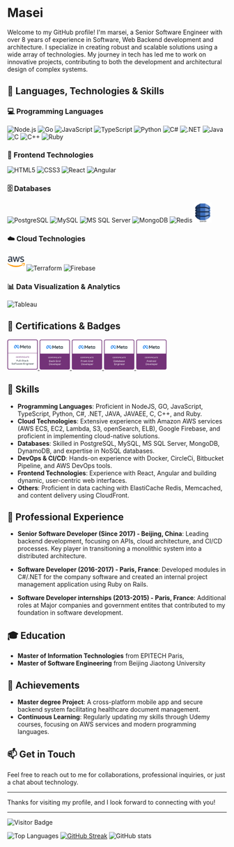 # Masei


Welcome to my GitHub profile! I'm marsei, a Senior Software Engineer with over 8 years of experience in Software, Web Backend development and architecture. I specialize in creating robust and scalable solutions using a wide array of technologies. My journey in tech has led me to work on innovative projects, contributing to both the development and architectural design of complex systems.

## 🚀 Languages, Technologies & Skills

### 💻 Programming Languages
<p align="left">
  <img src="https://cdn.jsdelivr.net/gh/devicons/devicon/icons/nodejs/nodejs-original.svg" width="40" alt="Node.js"/>
  <img src="https://cdn.jsdelivr.net/gh/devicons/devicon/icons/go/go-original.svg" width="40" alt="Go"/>
  <img src="https://cdn.jsdelivr.net/gh/devicons/devicon/icons/javascript/javascript-original.svg" width="40" alt="JavaScript"/>
  <img src="https://cdn.jsdelivr.net/gh/devicons/devicon/icons/typescript/typescript-original.svg" width="40" alt="TypeScript"/>
  <img src="https://cdn.jsdelivr.net/gh/devicons/devicon/icons/python/python-original.svg" width="40" alt="Python"/>
  <img src="https://cdn.jsdelivr.net/gh/devicons/devicon/icons/csharp/csharp-original.svg" width="40" alt="C#"/>
  <img src="https://cdn.jsdelivr.net/gh/devicons/devicon/icons/dot-net/dot-net-original.svg" width="40" alt=".NET"/>
  <img src="https://cdn.jsdelivr.net/gh/devicons/devicon/icons/java/java-original.svg" width="40" alt="Java"/>
  <img src="https://cdn.jsdelivr.net/gh/devicons/devicon/icons/c/c-original.svg" width="40" alt="C"/>
  <img src="https://cdn.jsdelivr.net/gh/devicons/devicon/icons/cplusplus/cplusplus-original.svg" width="40" alt="C++"/>
  <img src="https://cdn.jsdelivr.net/gh/devicons/devicon/icons/ruby/ruby-original.svg" width="40" alt="Ruby"/>
</p>

### 🎨 Frontend Technologies
<p align="left">
  <img src="https://cdn.jsdelivr.net/gh/devicons/devicon/icons/html5/html5-original.svg" width="40" alt="HTML5"/>
  <img src="https://cdn.jsdelivr.net/gh/devicons/devicon/icons/css3/css3-original.svg" width="40" alt="CSS3"/>
  <img src="https://cdn.jsdelivr.net/gh/devicons/devicon/icons/react/react-original.svg" width="40" alt="React"/>
  <img src="https://cdn.jsdelivr.net/gh/devicons/devicon/icons/angularjs/angularjs-original.svg" width="40" alt="Angular"/>
</p>

### 🗄️ Databases
<p align="left">
  <img src="https://cdn.jsdelivr.net/gh/devicons/devicon/icons/postgresql/postgresql-original.svg" width="40" alt="PostgreSQL"/>
  <img src="https://cdn.jsdelivr.net/gh/devicons/devicon/icons/mysql/mysql-original.svg" width="40" alt="MySQL"/>
  <img src="https://cdn.jsdelivr.net/gh/devicons/devicon/icons/microsoftsqlserver/microsoftsqlserver-plain.svg" width="40" alt="MS SQL Server"/>
  <img src="https://cdn.jsdelivr.net/gh/devicons/devicon/icons/mongodb/mongodb-original.svg" width="40" alt="MongoDB"/>
  <img src="https://cdn.jsdelivr.net/gh/devicons/devicon/icons/redis/redis-original.svg" width="40" alt="Redis"/>
  <img src="./dynamodb.png" width="40" alt="Redis"/>
</p>

### ☁️ Cloud Technologies
<p align="left">
  <img src="./aws.png" width="40" alt="AWS"/>
  <img src="https://cdn.jsdelivr.net/gh/devicons/devicon/icons/terraform/terraform-original.svg" width="40" alt="Terraform"/>
  <img src="https://cdn.jsdelivr.net/gh/devicons/devicon/icons/firebase/firebase-plain.svg" width="40" alt="Firebase"/>
</p>

### 📊 Data Visualization & Analytics
<p align="left">
  <img src="https://cdn.worldvectorlogo.com/logos/tableau-software.svg" width="40" alt="Tableau"/>
</p>



## 🏅 Certifications & Badges
<p align="left">
  <a href="https://www.credly.com/earner/earned/badge/90ec27bc-0503-489b-bca4-3796d84e91a7">
    <img src="./meta-full-stack-engineer-certificate.png" width="70" alt="Meta Full-Stack Engineer Certificate"/>
  </a>
  <a href="https://www.credly.com/earner/earned/badge/b876f041-0339-4775-a351-45f2f60f25f9">
    <img src="./meta-back-end-developer-certificate.png" width="70" alt="Meta Back-End Developer Certificate"/>
  </a>
  <a href="https://www.credly.com/earner/earned/badge/610422ac-f7b8-4a7d-afc7-bc0091384b24">
    <img src="./meta-front-end-developer-certificate.png" width="70" alt="Meta Front-End Developer Certificate"/>
  </a>
  <a href="https://www.credly.com/earner/earned/badge/ac093904-de51-4e96-8687-0755bdbd81c0">
    <img src="./meta-database-engineer-certificate.png" width="70" alt="Meta Database Engineer Certificate"/>
  </a>
  <a href="https://www.credly.com/earner/earned/badge/9f85f1dc-fb8e-4952-a1f3-1094fa33de28">
    <img src="./meta-android-developer-certificate.png" width="70" alt="Meta Android Developer Certificate"/>
  </a>
</p>

## 🚀 Skills

- **Programming Languages**: Proficient in NodeJS, GO, JavaScript, TypeScript, Python, C#, .NET, JAVA, JAVAEE, C, C++, and Ruby.
- **Cloud Technologies**: Extensive experience with Amazon AWS services (AWS ECS, EC2, Lambda, S3, openSearch, ELB), Google Firebase, and proficient in implementing cloud-native solutions.
- **Databases**: Skilled in PostgreSQL, MySQL, MS SQL Server, MongoDB, DynamoDB, and expertise in NoSQL databases.
- **DevOps & CI/CD**: Hands-on experience with Docker, CircleCi, Bitbucket Pipeline, and AWS DevOps tools.
- **Frontend Technologies**: Experience with React, Angular and building dynamic, user-centric web interfaces.
- **Others**: Proficient in data caching with ElastiCache Redis, Memcached, and content delivery using CloudFront.

## 💼 Professional Experience

- **Senior Software Developer (Since 2017) - Beijing, China**: Leading backend development, focusing on APIs, cloud architecture, and CI/CD processes. Key player in transitioning a monolithic system into a distributed architecture.
- **Software Developer (2016-2017) - Paris, France**: Developed modules in C#/.NET for the company software and created an internal project management application using Ruby on Rails.

- **Software Developer internships (2013-2015) - Paris, France**: Additional roles at Major companies and government entites that contributed to my foundation in software development.

## 🎓 Education

- **Master of Information Technologies** from EPITECH Paris,
- **Master of Software Engineering** from Beijing Jiaotong University

## 🌟 Achievements

- **Master degree Project**: A cross-platform mobile app and secure backend system facilitating healthcare document management.
- **Continuous Learning**: Regularly updating my skills through Udemy courses, focusing on AWS services and modern programming languages.

## 📫 Get in Touch

Feel free to reach out to me for collaborations, professional inquiries, or just a chat about technology.

---

Thanks for visiting my profile, and I look forward to connecting with you!

---
![Visitor Badge](https://visitor-badge.laobi.icu/badge?page_id=masei1.masei1)

![Top Languages](https://github-readme-stats.vercel.app/api/top-langs/?username=masei1&layout=compact&theme=radical)
[![GitHub Streak](https://streak-stats.demolab.com?user=masei1&theme=radical)](https://git.io/streak-stats)
![GitHub stats](https://github-readme-stats.vercel.app/api?username=masei1&show_icons=true&theme=radical)

